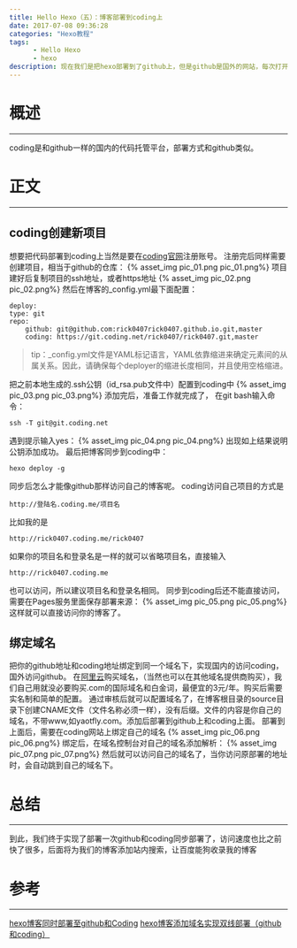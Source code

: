 ```yaml
---
title: Hello Hexo（五）：博客部署到coding上
date: 2017-07-08 09:36:28
categories: "Hexo教程"
tags: 
      - Hello Hexo
      - hexo
description: 现在我们是把hexo部署到了github上，但是github是国外的网站，每次打开都非常慢，然后看到网上建议可以部署到国内的托管平台，就查询了资料并把代码部署到coding上。
---
```

# 概述 #
---
coding是和github一样的国内的代码托管平台，部署方式和github类似。
# 正文 #
---
## coding创建新项目 ##
想要把代码部署到coding上当然是要在[coding官网](https://coding.net)注册账号。
注册完后同样需要创建项目，相当于github的仓库：
	{% asset_img pic_01.png pic_01.png%}
项目建好后复制项目的ssh地址，或者https地址
	{% asset_img pic_02.png pic_02.png%}
然后在博客的_config.yml最下面配置：

	deploy:
	type: git
	repo: 
		github: git@github.com:rick0407rick0407.github.io.git,master
		coding: https://git.coding.net/rick0407/rick0407.git,master

>tip：_config.yml文件是YAML标记语言，YAML依靠缩进来确定元素间的从属关系。因此，请确保每个deployer的缩进长度相同，并且使用空格缩进。


把之前本地生成的.ssh公钥（id_rsa.pub文件中）配置到coding中
	{% asset_img pic_03.png pic_03.png%}
添加完后，准备工作就完成了，
在git bash输入命令：
	
	ssh -T git@git.coding.net
遇到提示输入yes：
	{% asset_img pic_04.png pic_04.png%}
出现如上结果说明公钥添加成功。
最后把博客同步到coding中：

	hexo deploy -g
同步后怎么才能像github那样访问自己的博客呢。
coding访问自己项目的方式是

	http://登陆名.coding.me/项目名
比如我的是 

	http://rick0407.coding.me/rick0407
如果你的项目名和登录名是一样的就可以省略项目名，直接输入 

	http://rick0407.coding.me
也可以访问，所以建议项目名和登录名相同。
同步到coding后还不能直接访问，需要在Pages服务里面保存部署来源：
	{% asset_img pic_05.png pic_05.png%}
这样就可以直接访问你的博客了。
## 绑定域名 ##
把你的github地址和coding地址绑定到同一个域名下，实现国内的访问coding，国外访问github。
在[阿里云](https://wanwang.aliyun.com)购买域名，（当然也可以在其他域名提供商购买），我们自己用就没必要购买.com的国际域名和白金词，最便宜的3元/年。购买后需要实名制和简单的配置。
通过审核后就可以配置域名了，在博客根目录的source目录下创建CNAME文件（文件名称必须一样），没有后缀。文件的内容是你自己的域名，不带www,如yaotfly.com。添加后部署到github上和coding上面。
部署到上面后，需要在coding网站上绑定自己的域名
	{% asset_img pic_06.png pic_06.png%}
绑定后，在域名控制台对自己的域名添加解析：
	{% asset_img pic_07.png pic_07.png%}
然后就可以访问自己的域名了，当你访问原部署的地址时，会自动跳到自己的域名下。

# 总结 #
---
到此，我们终于实现了部署一次github和coding同步部署了，访问速度也比之前快了很多，后面将为我们的博客添加站内搜索，让百度能狗收录我的博客

# 参考 #
---
[hexo博客同时部署至github和Coding](http://blog.csdn.net/u011303443/article/details/51509351)
[hexo博客添加域名实现双线部署（github和coding）](http://blog.csdn.net/qiuchengjia/article/details/52923156)
